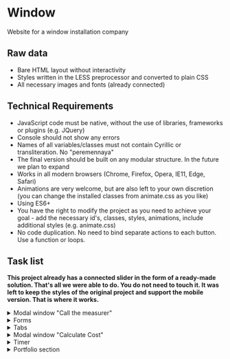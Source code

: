 # Window

Website for a window installation company

## Raw data

* Bare HTML layout without interactivity
* Styles written in the LESS preprocessor and converted to plain CSS
* All necessary images and fonts (already connected)

## Technical Requirements

* JavaScript code must be native, without the use of libraries, frameworks or plugins (e.g. JQuery)
* Console should not show any errors
* Names of all variables/classes must not contain Cyrillic or transliteration. No "peremennaya"
* The final version should be built on any modular structure. In the future we plan to expand
* Works in all modern browsers (Chrome, Firefox, Opera, IE11, Edge, Safari)
* Animations are very welcome, but are also left to your own discretion (you can change the installed classes from animate.css as you like)
* Using ES6+
* You have the right to modify the project as you need to achieve your goal - add the necessary id's, classes, styles, animations, include additional styles (e.g. animate.css)
* No code duplication. No need to bind separate actions to each button. Use a function or loops.

## Task list
**This project already has a connected slider in the form of a ready-made solution. That's all we were able to do. You do not need to touch it. It was left to keep the styles of the original project and support the mobile version. That is where it works.**

<details>
<summary>Modal window "Call the measurer"</summary>

Open a modal window with a contact form when you click on certain buttons/links. Also open this modal window when the user is on the site for more than 60 seconds.

</details>

<details>
<summary>Forms</summary>

All forms on the site should be sent via ajax (without reloading the page) and record all entered data. It is also necessary to notify the user of the sending status (sent, sent, error). In the field with the phone you can only enter numbers.

</details>

<details>
<summary>Tabs</summary>

Tabs for different types of glazing must be implemented. The active tab and its style are switched. (class active). The user can click on both the caption and the image.

</details>

<details>
<summary>Modal window "Calculate Cost"</summary>

There are "Calculate Cost" buttons inside all the tabs. When you click on them, a modal window with the "popup_calc" class should appear. 

The main task: 
1. When you click on the small previews (4 in a row above), the preview becomes somewhat larger. Below them, the analog image of the active preview is shown. If you select a different one, there will be a similar logic. In the layout, everything is ready - you only need to prescribe the logic. 

In the "width" and "height" fields, you can only enter numbers.

When you click on "Next" this modal window is hidden. 

2. "popup_calc_profile" appears.
On this window to realize that you can choose only 1 profile. Either cold or warm.

When you click on the "Next" button, this modal window is hidden. 

3. "popup_calc_end" appears. 
The requirements here are exactly the same as in the other forms. BUT! All the data that a person has marked or selected must be transmitted with the form.

</details>

<details>
<summary>Timer</summary>

A timer must be implemented in a special section. Set any deadline for now

</details>

<details>
<summary>Portfolio section</summary>

When you click on any of the eight pictures - it opens to full screen with a translucent, dark background.
When you click on the substrate, everything disappears.

</details>